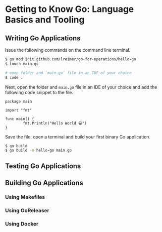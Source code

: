 # Getting to Know Go: Language Basics and Tooling

## Writing Go Applications

Issue the following commands on the command line terminal.
```bash
$ go mod init github.com/lreimer/go-for-operations/hello-go
$ touch main.go

# open folder and `main.go` file in an IDE of your choice
$ code .
```

Next, open the folder and `main.go` file in an IDE of your choice and
add the following code snippet to the file.

```golang
package main

import "fmt"

func main() {
        fmt.Println("Hello World 😀")
}
```

Save the file, open a terminal and build your first binary Go application.
```bash
$ go build
$ go build -o hello-go main.go
```

## Testing Go Applications


## Building Go Applications

### Using Makefiles

### Using GoReleaser

### Using Docker

